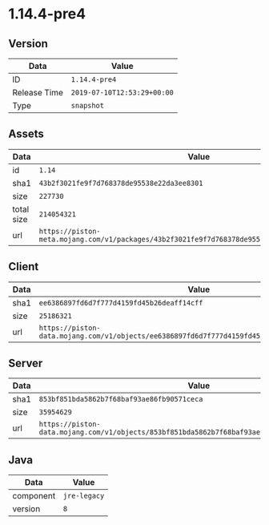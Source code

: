 # 1.14.4-pre4

## Version

|**Data**        | **Value**                 |
|----------------|-------------------------|
| ID   | ```1.14.4-pre4```   |
| Release Time   | ```2019-07-10T12:53:29+00:00```   |
| Type   | ```snapshot```   |

## Assets

|**Data**        | **Value**                 |
|----------------|-------------------------|
| id   | ```1.14```   |
| sha1   | ```43b2f3021fe9f7d768378de95538e22da3ee8301```   |
| size   | ```227730```   |
| total size  | ```214054321```  |
| url       | ```https://piston-meta.mojang.com/v1/packages/43b2f3021fe9f7d768378de95538e22da3ee8301/1.14.json``` |

## Client

|**Data**        | **Value**                 |
|----------------|-------------------------|
| sha1   | ```ee6386897fd6d7f777d4159fd45b26deaff14cff```   |
| size   | ```25186321```   |
| url       | ```https://piston-data.mojang.com/v1/objects/ee6386897fd6d7f777d4159fd45b26deaff14cff/client.jar``` |

## Server

|**Data**        | **Value**                 |
|----------------|-------------------------|
| sha1   | ```853bf851bda5862b7f68baf93ae86fb90571ceca```   |
| size   | ```35954629```   |
| url       | ```https://piston-data.mojang.com/v1/objects/853bf851bda5862b7f68baf93ae86fb90571ceca/server.jar``` |

## Java

|**Data**        | **Value**                 |
|----------------|-------------------------|
| component   | ```jre-legacy```   |
| version   | ```8```   |